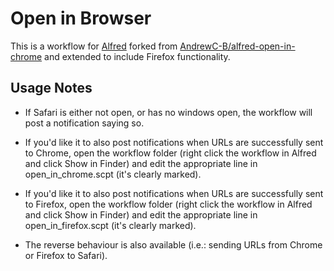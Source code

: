 # Open in Browser

This is a workflow for [Alfred](https://www.alfredapp.com) forked from [AndrewC-B/alfred-open-in-chrome](https://github.com/AndrewC-B/alfred-open-in-chrome) and extended to include Firefox functionality.

## Usage Notes

- If Safari is either not open, or has no windows open, the workflow will post a notification saying so.

- If you'd like it to also post notifications when URLs are successfully sent to Chrome, open the workflow folder (right click the workflow in Alfred and click Show in Finder) and edit the appropriate line in open_in_chrome.scpt (it's clearly marked).

- If you'd like it to also post notifications when URLs are successfully sent to Firefox, open the workflow folder (right click the workflow in Alfred and click Show in Finder) and edit the appropriate line in open_in_firefox.scpt (it's clearly marked).

- The reverse behaviour is also available (i.e.: sending URLs from Chrome or Firefox to Safari).
